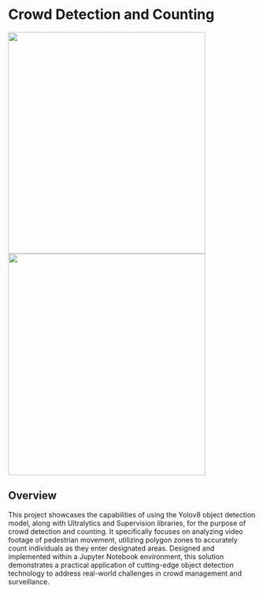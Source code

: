 # Crowd Detection and Counting

<p float="left">
  <img src="https://i.imgur.com/fF0K9d1.jpeg" width="400" height="450"/>
  <img src="https://i.imgur.com/qM04bur.jpeg" width="400" height="450"/> 
</p>

## Overview

This project showcases the capabilities of using the Yolov8 object detection model, along with Ultralytics and Supervision libraries, for the purpose of crowd detection and counting. It specifically focuses on analyzing video footage of pedestrian movement, utilizing polygon zones to accurately count individuals as they enter designated areas. Designed and implemented within a Jupyter Notebook environment, this solution demonstrates a practical application of cutting-edge object detection technology to address real-world challenges in crowd management and surveillance.


